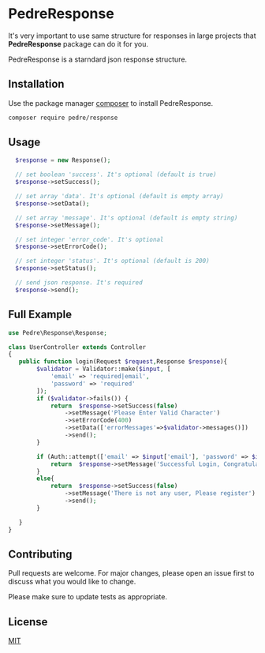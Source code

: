 # PedreResponse

It's very important to use same structure for responses in large projects that **PedreResponse** package can do it for you.

PedreResponse is a starndard json response structure.

## Installation

Use the package manager [composer](https://getcomposer.org) to install PedreResponse.

```bash
composer require pedre/response
```

## Usage

```php
  $response = new Response();

  // set boolean 'success'. It's optional (default is true)
  $response->setSuccess();

  // set array 'data'. It's optional (default is empty array)
  $response->setData();

  // set array 'message'. It's optional (default is empty string)
  $response->setMessage();

  // set integer 'error_code'. It's optional
  $response->setErrorCode();

  // set integer 'status'. It's optional (default is 200)
  $response->setStatus();

  // send json response. It's required
  $response->send();
```

## Full Example

```php
use Pedre\Response\Response;

class UserController extends Controller
{
   public function login(Request $request,Response $response){
        $validator = Validator::make($input, [
            'email' => 'required|email',
            'password' => 'required'
        ]);
        if ($validator->fails()) {
            return  $response->setSuccess(false)
                ->setMessage('Please Enter Valid Character')
                ->setErrorCode(400)
                ->setData(['errorMessages'=>$validator->messages()])
                ->send();
        }

        if (Auth::attempt(['email' => $input['email'], 'password' => $input['password']],'web')) {
            return  $response->setMessage('Successful Login, Congratulations !!!')->send();
        }
        else{
            return  $response->setSuccess(false)
                ->setMessage('There is not any user, Please register')
                ->send();
        }

   }
}

```

## Contributing

Pull requests are welcome. For major changes, please open an issue first to discuss what you would like to change.

Please make sure to update tests as appropriate.

## License

[MIT](https://choosealicense.com/licenses/mit/)

